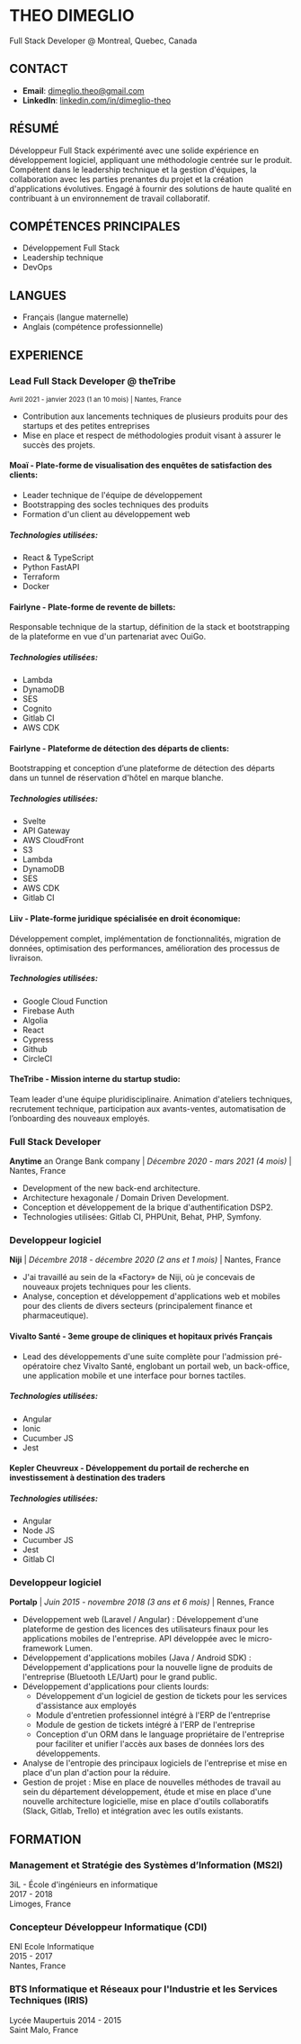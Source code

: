 # THEO DIMEGLIO

Full Stack Developer @ Montreal, Quebec, Canada

## CONTACT

- **Email**: 	dimeglio.theo@gmail.com
- **LinkedIn**: [linkedin.com/in/dimeglio-theo](linkedin.com/in/dimeglio-theo)

## RÉSUMÉ

Développeur Full Stack expérimenté avec une solide expérience en développement logiciel, appliquant une méthodologie centrée sur le produit. Compétent dans le leadership technique et la gestion d'équipes, la collaboration avec les parties prenantes du projet et la création d'applications évolutives. Engagé à fournir des solutions de haute qualité en contribuant à un environnement de travail collaboratif.

## COMPÉTENCES PRINCIPALES

- Développement Full Stack
- Leadership technique
- DevOps

## LANGUES

- Français (langue maternelle)
- Anglais (compétence professionnelle)

## EXPERIENCE

### Lead Full Stack Developer @ theTribe 
<sub>Avril 2021 - janvier 2023 (1 an 10 mois) | Nantes, France</sub>

- Contribution aux lancements techniques de plusieurs produits pour des startups et des petites entreprises
- Mise en place et respect de méthodologies produit visant à assurer le succès des projets.

#### Moaï - Plate-forme de visualisation des enquêtes de satisfaction des clients:

- Leader technique de l'équipe de développement
- Bootstrapping des socles techniques des produits
- Formation d'un client au développement web  

##### Technologies utilisées: 
- React & TypeScript
- Python FastAPI
- Terraform
- Docker

#### Fairlyne - Plate-forme de revente de billets: 

Responsable technique de la startup, définition de la stack et bootstrapping de la plateforme en vue d'un partenariat avec OuiGo.  

##### Technologies utilisées:
- Lambda
- DynamoDB
- SES
- Cognito
- Gitlab CI
- AWS CDK

#### Fairlyne - Plateforme de détection des départs de clients:

Bootstrapping et conception d’une plateforme de détection des départs dans un tunnel de réservation d'hôtel en marque blanche.  

##### Technologies utilisées:
- Svelte
- API Gateway
- AWS CloudFront
- S3
- Lambda
- DynamoDB
- SES
- AWS CDK
- Gitlab CI

#### Liiv - Plate-forme juridique spécialisée en droit économique:

Développement complet, implémentation de fonctionnalités, migration de données, optimisation des performances, amélioration des processus de livraison.

##### Technologies utilisées:
- Google Cloud Function
- Firebase Auth
- Algolia
- React
- Cypress
- Github
- CircleCI

#### TheTribe - Mission interne du startup studio:

Team leader d'une équipe pluridisciplinaire. Animation d'ateliers techniques, recrutement technique, participation aux avants-ventes, automatisation de l’onboarding des nouveaux employés.

### Full Stack Developer

**Anytime** an Orange Bank company | *Décembre 2020 - mars 2021 (4 mois)* | Nantes, France

- Development of the new back-end architecture.
- Architecture hexagonale / Domain Driven Development.
- Conception et développement de la brique d'authentification DSP2.
- Technologies utilisées: Gitlab CI, PHPUnit, Behat, PHP, Symfony.

### Developpeur logiciel

**Niji** | *Décembre 2018 - décembre 2020 (2 ans et 1 mois)* | Nantes, France

- J'ai travaillé au sein de la «Factory» de Niji, où je concevais de nouveaux projets techniques pour les clients.
- Analyse, conception et développement d'applications web et mobiles pour des clients de divers secteurs (principalement finance et pharmaceutique).


#### Vivalto Santé - 3eme groupe de cliniques et hopitaux privés Français

- Lead des développements d'une suite complète pour l'admission pré-opératoire chez Vivalto Santé, englobant un portail web, un back-office, une application mobile et une interface pour bornes tactiles.

##### Technologies utilisées:
- Angular
- Ionic
- Cucumber JS
- Jest

#### Kepler Cheuvreux - Développement du portail de recherche en investissement à destination des traders

##### Technologies utilisées:
- Angular
- Node JS
- Cucumber JS
- Jest
- Gitlab CI

### Developpeur logiciel

**Portalp** | *Juin 2015 - novembre 2018 (3 ans et 6 mois)* | Rennes, France

- Développement web (Laravel / Angular) : Développement d'une plateforme de gestion des licences des utilisateurs finaux pour les applications mobiles de l'entreprise. API développée avec le micro-framework Lumen.
- Développement d'applications mobiles (Java / Android SDK) : Développement d'applications pour la nouvelle ligne de produits de l'entreprise (Bluetooth LE/Uart) pour le grand public.
- Développement d'applications pour clients lourds: 
  - Développement d'un logiciel de gestion de tickets pour les services d'assistance aux employés
  - Module d'entretien professionnel intégré à l'ERP de l'entreprise
  - Module de gestion de tickets intégré à l'ERP de l'entreprise 
  - Conception d'un ORM dans le language propriétaire de l'entreprise pour faciliter et unifier l'accès aux bases de données lors des développements.
- Analyse de l'entropie des principaux logiciels de l'entreprise et mise en place d'un plan d'action pour la réduire.
- Gestion de projet : Mise en place de nouvelles méthodes de travail au sein du département développement, étude et mise en place d'une nouvelle architecture logicielle, mise en place d'outils collaboratifs (Slack, Gitlab, Trello) et intégration avec les outils existants.

## FORMATION

### Management et Stratégie des Systèmes d’Information (MS2I)

3iL - École d'ingénieurs en informatique  
2017 - 2018  
Limoges, France  

### Concepteur Développeur Informatique (CDI)

ENI Ecole Informatique  
2015 - 2017  
Nantes, France  

### BTS Informatique et Réseaux pour l'Industrie et les Services Techniques (IRIS)

Lycée Maupertuis
2014 - 2015  
Saint Malo, France  
